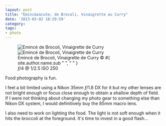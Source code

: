 ```yaml
---
layout: post
title: "Eminc&eacute; de Brocoli, Vinaigrette au Curry"
date: '2013-03-02 18:29:59'
category: 
tags:
- photo
---
```


<figure>
<picture>
  <!--[if IE 9]><video style="display: none;"><![endif]-->
  <source srcset="#{ site.img_base_url }images/2013-03-02-brocoli-29-900w.jpg, #{ site.img_base_url }images/2013-03-02-brocoli-29-1800w.jpg 2x" media="(min-width: 768px)">
  <source srcset="#{ site.img_base_url }images/2013-03-02-brocoli-29-480w.jpg, #{ site.img_base_url }images/2013-03-02-brocoli-29-960w.jpg 2x"> 
  <!--[if IE 9]></video><![endif]--> 
  <img srcset="#{ site.img_base_url }images/2013-03-02-brocoli-29-480w.jpg, #{ site.img_base_url }images/2013-03-02-brocoli-29-960w.jpg 2x" alt="Eminc&eacute; de Brocoli, Vinaigrette de Curry">
</picture>
<noscript>
  <img src="#{ site.img_base_url }images/2013-03-02-brocoli-29-480w.jpg" alt="Eminc&eacute; de Brocoli, Vinaigrette de Curry">
</noscript>
<figcaption>Eminc&eacute; de Brocoli, Vinaigrette de Curry
  <span class="copyright">&copy;&nbsp;#{ site.author.name.sub " ", "&nbsp;" }</span>
</figcaption>
<div class="metadata"><i class="icon-camera"></i> <i>&#402;</i>/4 @ 1/2.5 ISO 250</div>
</figure>

Food photography is fun.

I feel a bit limited using a Nikon 35mm _&#402;_/1.8 DX for it but my other lenses are not bright enough or focus close enough to obtain a shallow depth of field.
If I were not thinking about changing my photo gear to something else than Nikon DX system, I would definitively buy the 85mm macro lens.

I also need to work on lighting the food. The light is not soft enough when it hits the broccoli at the foreground. It's time to invest in a good flash...